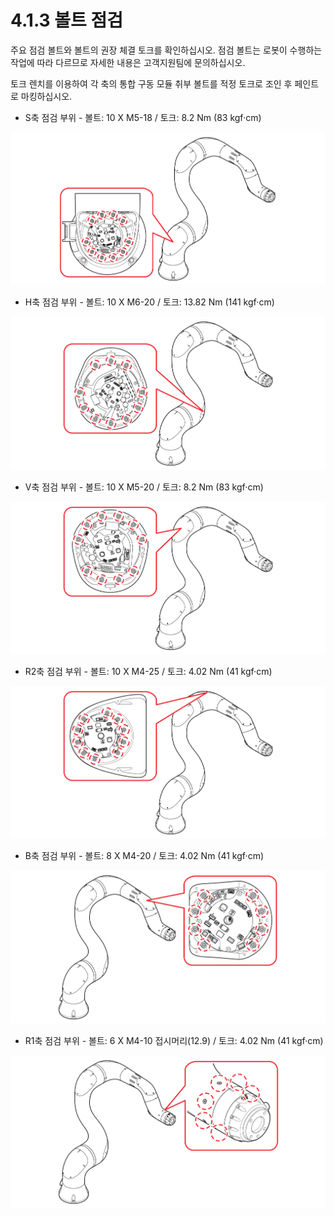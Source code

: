 # 4.1.3 볼트 점검

주요 점검 볼트와 볼트의 권장 체결 토크를 확인하십시오. 점검 볼트는 로봇이 수행하는 작업에 따라 다르므로 자세한 내용은 고객지원팀에 문의하십시오.

토크 렌치를 이용하여 각 축의 통합 구동 모듈 취부 볼트를 적정 토크로 조인 후 페인트로 마킹하십시오.

* S축 점검 부위 - 볼트: 10 X M5-18 / 토크: 8.2 Nm (83 kgf·cm)

![](../../.gitbook/assets/image100.png)

* H축 점검 부위 - 볼트: 10 X M6-20 / 토크: 13.82 Nm (141 kgf·cm)

![](../../.gitbook/assets/image101.png)

* V축 점검 부위 - 볼트: 10 X M5-20 / 토크: 8.2 Nm (83 kgf·cm)

![](../../.gitbook/assets/image102.png)

* R2축 점검 부위 - 볼트: 10 X M4-25 / 토크: 4.02 Nm (41 kgf·cm)

![](../../.gitbook/assets/image103.png)

* B축 점검 부위 - 볼트: 8 X M4-20 / 토크: 4.02 Nm (41 kgf·cm)

![](../../.gitbook/assets/image104.png)

* R1축 점검 부위 - 볼트: 6 X M4-10 접시머리(12.9) / 토크: 4.02 Nm (41 kgf·cm)

![](../../.gitbook/assets/image105.png)
